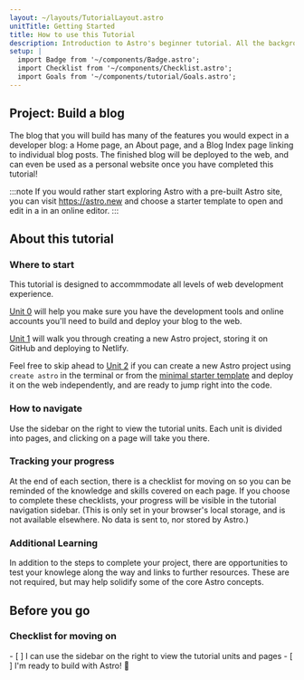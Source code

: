 ```yaml
---
layout: ~/layouts/TutorialLayout.astro
unitTitle: Getting Started
title: How to use this Tutorial
description: Introduction to Astro's beginner tutorial. All the background knowledge you need to get started!
setup: |
  import Badge from '~/components/Badge.astro';
  import Checklist from '~/components/Checklist.astro';
  import Goals from '~/components/tutorial/Goals.astro';
---
```

## Project: Build a blog

The blog that you will build has many of the features you would expect in a developer blog: a Home page, an About page, and a Blog Index page linking to individual blog posts. The finished blog will be deployed to the web, and can even be used as a personal website once you have completed this tutorial!


:::note
If you would rather start exploring Astro with a pre-built Astro site, you can visit https://astro.new and choose a starter template to open and edit in a in an online editor.
::: 

## About this tutorial

### Where to start

This tutorial is designed to accommmodate all levels of web development experience. 

[Unit 0](/en/tutorial/0-introduction/2/) will help you make sure you have the development tools and online accounts you'll need to build and deploy your blog to the web.

[Unit 1](/en/tutorial/1-setup/) will walk you through creating a new Astro project, storing it on GitHub and deploying to Netlify.

Feel free to skip ahead to [Unit 2](/en/tutorial/2-astro-pages/) if you can create a new Astro project using `create astro` in the terminal or from the [minimal starter template](https://github.com/withastro/astro/tree/main/examples/minimal) and deploy it on the web independently, and are ready to jump right into the code.

### How to navigate

Use the sidebar on the right to view the tutorial units. Each unit is divided into pages, and clicking on a page will take you there.

### Tracking your progress

At the end of each section, there is a checklist for moving on so you can be reminded of the knowledge and skills covered on each page. If you choose to complete these checklists, your progress will be visible in the tutorial navigation sidebar. (This is only set in your browser's local storage, and is not available elsewhere. No data is sent to, nor stored by Astro.) 

### Additional Learning

In addition to the steps to complete your project, there are opportunities to test your knowlege along the way and links to further resources. These are not required, but may help solidify some of the core Astro concepts.

## Before you go
### Checklist for moving on

<Checklist key="introduction">
- [ ] I can use the sidebar on the right to view the tutorial units and pages
- [ ] I'm ready to build with Astro! 🚀
</Checklist>
